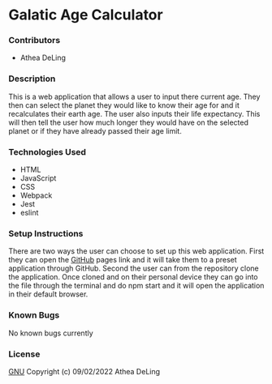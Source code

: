 # Galatic Age Calculator
### Contributors
 * Athea DeLing
### Description
This is a web application that allows a user to input there current age. They then can select the planet they would like to know their age for and it recalculates their earth age. The user also inputs their life expectancy. This will then tell the user how much longer they would have on the selected planet or if they have already passed their age limit.
### Technologies Used
  * HTML
  * JavaScript
  * CSS
  * Webpack
  * Jest
  * eslint
### Setup Instructions
There are two ways the user can choose to set up this web application. First they can open the [GitHub](https://aldeling.github.io/galatic-age-calculator/) pages link and it will take them to a preset application through GitHub. Second the user can from the repository clone the application. Once cloned and on their personal device they can go into the file through the terminal and do npm start and it will open the application in their default browser.
### Known Bugs
No known bugs currently
### License
[GNU](https://choosealicense.com/licenses/gpl-3.0/) Copyright (c) 09/02/2022 Athea DeLing
